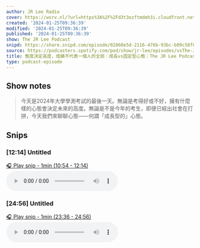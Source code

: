 ```yaml
---
author: JR Lee Radio
cover: https://wsrv.nl/?url=https%3A%2F%2Fd3t3ozftmdmh3i.cloudfront.net%2Fproduction%2Fpodcast_uploaded_nologo%2F11838469%2F11838469-1610182098785-d439d38e8e027.jpg&w=200&h=200
created: '2024-01-25T09:36:39'
modified: '2024-01-25T09:36:39'
published: '2024-01-25T09:36:39'
show: The JR Lee Podcast
snipd: https://share.snipd.com/episode/02860e5d-2116-476b-93bc-b09c58f0b1e6
source: https://podcasters.spotify.com/pod/show/jr-lee/episodes/vsThe-JR-Lee-Podcast-Ep020-e2el670
title: 態度決定高度，成績不代表一個人的全部｜成長vs固定型心態｜The JR Lee Podcast Ep020
type: podcast-episode
---
```



## Show notes
> 今天是2024年大學學測考試的最後一天。無論是考得好或不好，擁有什麼樣的心態會決定未來的高度。無論是不是今年的考生，即便已經出社會在打拼，今天我們來聊聊心態——何謂「成長型的」心態。

## Snips
### [12:14] Untitled
[🎧 Play snip - 1min️ (10:54 - 12:14)](https://share.snipd.com/snip/4f2f0b87-b8d1-4564-acb8-e090112f1f27)
<audio controls> <source src="https://anchor.fm/s/4728a874/podcast/play/81483424/https%3A%2F%2Fd3ctxlq1ktw2nl.cloudfront.net%2Fstaging%2F2024-0-19%2Fa6e77a44-d2b4-b00d-1a91-c23080209dda.mp3#t=10:54,12:14"> </audio>
### [24:56] Untitled
[🎧 Play snip - 1min️ (23:36 - 24:56)](https://share.snipd.com/snip/d6b7184d-119d-47c7-9a5a-5041a9dffc72)
<audio controls> <source src="https://anchor.fm/s/4728a874/podcast/play/81483424/https%3A%2F%2Fd3ctxlq1ktw2nl.cloudfront.net%2Fstaging%2F2024-0-19%2Fa6e77a44-d2b4-b00d-1a91-c23080209dda.mp3#t=23:36,24:56"> </audio>
